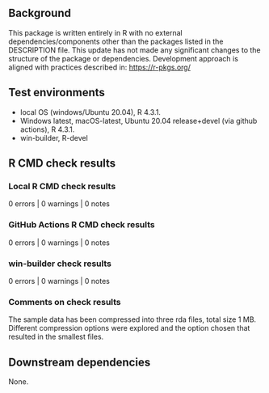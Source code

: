 ## Background

This package is written entirely in R with no external dependencies/components other than the packages listed in the DESCRIPTION file.
This update has not made any significant changes to the structure of the package or dependencies.
Development approach is aligned with practices described in:
https://r-pkgs.org/

## Test environments

* local OS (windows/Ubuntu 20.04), R 4.3.1.
* Windows latest, macOS-latest, Ubuntu 20.04 release+devel (via github actions), R 4.3.1.
* win-builder, R-devel

## R CMD check results

### Local R CMD check results

0 errors | 0 warnings | 0 notes

### GitHub Actions R CMD check results

0 errors | 0 warnings | 0 notes

### win-builder check results

0 errors | 0 warnings | 0 notes

### Comments on check results

The sample data has been compressed into three rda files, total size 1 MB. Different compression options were explored and the option chosen that resulted in the smallest files.

## Downstream dependencies

None.
